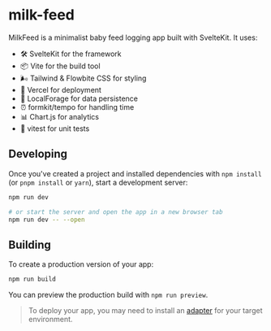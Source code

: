 # milk-feed

MilkFeed is a minimalist baby feed logging app built with SvelteKit. It uses:

- 🛠️ SvelteKit for the framework
- 📦 Vite for the build tool
- 🌬️ Tailwind & Flowbite CSS for styling
- 🔼 Vercel for deployment
- 💾 LocalForage for data persistence
- ⏰ formkit/tempo for handling time
- 📊 Chart.js for analytics
- 🧪 vitest for unit tests

## Developing

Once you've created a project and installed dependencies with `npm install` (or `pnpm install` or `yarn`), start a development server:

```bash
npm run dev

# or start the server and open the app in a new browser tab
npm run dev -- --open
```

## Building

To create a production version of your app:

```bash
npm run build
```

You can preview the production build with `npm run preview`.

> To deploy your app, you may need to install an [adapter](https://kit.svelte.dev/docs/adapters) for your target environment.
